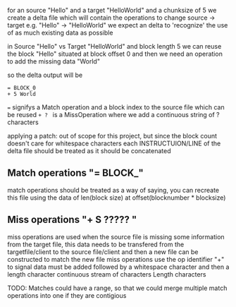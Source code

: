 
for an source "Hello" and a target "HelloWorld" 
and a chunksize of 5 we create a delta file
which will contain the operations to change  source -> target
e.g.
"Hello" -> "HelloWorld"
we expect an delta to 'recognize' the use of as much existing data as possible
 
 in Source "Hello"
 vs Target "HelloWorld"
 and block length 5
 we can reuse the block "Hello" situated at block offset 0
 and then we need an operation to add the missing data "World"

 so the delta output will be 
 ```
 = BLOCK_0 
 + 5 World
 ```
 `=` signifys a Match operation and a block index to the source file which can be reused
 `+ ? `  is a MissOperation where we add a continuous string of ? characters 

applying a patch: 
out of scope for this project, 
but since the block count doesn't care for whitespace characters
each INSTRUCTUION/LINE of the delta file should be treated as it should be concatenated

## Match operations "= BLOCK_<??>"
match operations should be treated as a way of saying, you can recreate this file using the data of len(block size) at offset(blocknumber * blocksize)


## Miss operations "+ S ????? "
miss operations are used when the source file is missing some information from the target file, this data needs to be transfered from the targetfile/client to the source file/client and then a new file can be constructed to match the new file
miss operations use the op identifier "+" to signal data must be added followed by a whitespace character and then a length character continuous stream of characters Length  characters

TODO: Matches could have a range, so that we could merge multiple match operations into one if they are contigious